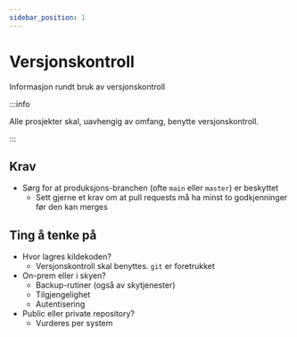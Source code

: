 ```yaml
---
sidebar_position: 1
---
```


# Versjonskontroll

Informasjon rundt bruk av versjonskontroll

:::info

Alle prosjekter skal, uavhengig av omfang, benytte versjonskontroll.

:::

## Krav
- Sørg for at produksjons-branchen (ofte `main` eller `master`) er beskyttet
    - Sett gjerne et krav om at pull requests må ha minst to godkjenninger før den kan merges

## Ting å tenke på
- Hvor lagres kildekoden?
    - Versjonskontroll skal benyttes. `git` er foretrukket
- On-prem eller i skyen?
    - Backup-rutiner (også av skytjenester)
    - Tilgjengelighet
    - Autentisering
- Public eller private repository?
    - Vurderes per system